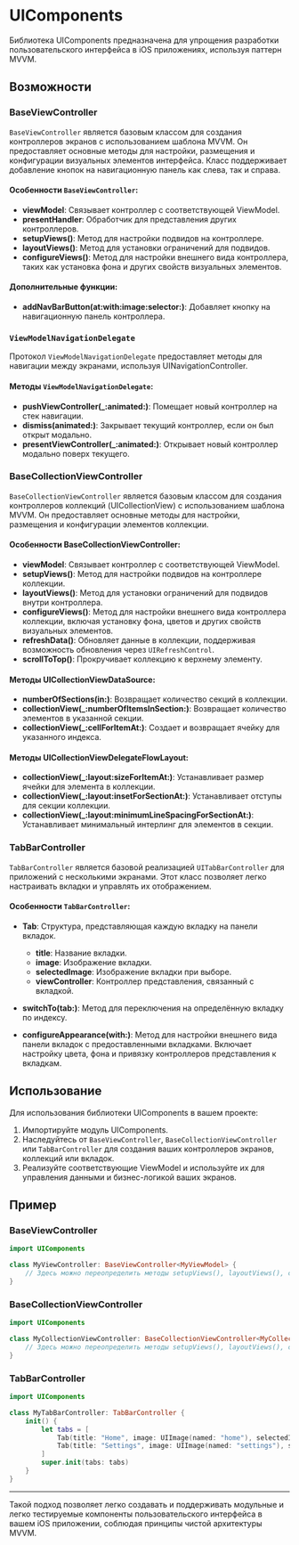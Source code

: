 # UIComponents

Библиотека UIComponents предназначена для упрощения разработки пользовательского интерфейса в iOS приложениях, используя паттерн MVVM.

## Возможности

### BaseViewController

`BaseViewController` является базовым классом для создания контроллеров экранов с использованием шаблона MVVM. Он предоставляет основные методы для настройки, размещения и конфигурации визуальных элементов интерфейса. Класс поддерживает добавление кнопок на навигационную панель как слева, так и справа.

#### Особенности `BaseViewController`:

- **viewModel**: Связывает контроллер с соответствующей ViewModel.
- **presentHandler**: Обработчик для представления других контроллеров.
- **setupViews()**: Метод для настройки подвидов на контроллере.
- **layoutViews()**: Метод для установки ограничений для подвидов.
- **configureViews()**: Метод для настройки внешнего вида контроллера, таких как установка фона и других свойств визуальных элементов.

#### Дополнительные функции:

- **addNavBarButton(at:with:image:selector:)**: Добавляет кнопку на навигационную панель контроллера.

### `ViewModelNavigationDelegate`

Протокол `ViewModelNavigationDelegate` предоставляет методы для навигации между экранами, используя UINavigationController.

#### Методы `ViewModelNavigationDelegate`:

- **pushViewController(_:animated:)**: Помещает новый контроллер на стек навигации.
- **dismiss(animated:)**: Закрывает текущий контроллер, если он был открыт модально.
- **presentViewController(_:animated:)**: Открывает новый контроллер модально поверх текущего.

### BaseCollectionViewController

`BaseCollectionViewController` является базовым классом для создания контроллеров коллекций (UICollectionView) с использованием шаблона MVVM. Он предоставляет основные методы для настройки, размещения и конфигурации элементов коллекции.

#### Особенности BaseCollectionViewController:

- **viewModel**: Связывает контроллер с соответствующей ViewModel.
- **setupViews()**: Метод для настройки подвидов на контроллере коллекции.
- **layoutViews()**: Метод для установки ограничений для подвидов внутри контроллера.
- **configureViews()**: Метод для настройки внешнего вида контроллера коллекции, включая установку фона, цветов и других свойств визуальных элементов.
- **refreshData()**: Обновляет данные в коллекции, поддерживая возможность обновления через `UIRefreshControl`.
- **scrollToTop()**: Прокручивает коллекцию к верхнему элементу.

#### Методы UICollectionViewDataSource:

- **numberOfSections(in:)**: Возвращает количество секций в коллекции.
- **collectionView(_:numberOfItemsInSection:)**: Возвращает количество элементов в указанной секции.
- **collectionView(_:cellForItemAt:)**: Создает и возвращает ячейку для указанного индекса.

#### Методы UICollectionViewDelegateFlowLayout:

- **collectionView(_:layout:sizeForItemAt:)**: Устанавливает размер ячейки для элемента в коллекции.
- **collectionView(_:layout:insetForSectionAt:)**: Устанавливает отступы для секции коллекции.
- **collectionView(_:layout:minimumLineSpacingForSectionAt:)**: Устанавливает минимальный интерлинг для элементов в секции.

### TabBarController

`TabBarController` является базовой реализацией `UITabBarController` для приложений с несколькими экранами. Этот класс позволяет легко настраивать вкладки и управлять их отображением.

#### Особенности `TabBarController`:

- **Tab**: Структура, представляющая каждую вкладку на панели вкладок.
  - **title**: Название вкладки.
  - **image**: Изображение вкладки.
  - **selectedImage**: Изображение вкладки при выборе.
  - **viewController**: Контроллер представления, связанный с вкладкой.

- **switchTo(tab:)**: Метод для переключения на определённую вкладку по индексу.

- **configureAppearance(with:)**: Метод для настройки внешнего вида панели вкладок с предоставленными вкладками. Включает настройку цвета, фона и привязку контроллеров представления к вкладкам.

## Использование

Для использования библиотеки UIComponents в вашем проекте:

1. Импортируйте модуль UIComponents.
2. Наследуйтесь от `BaseViewController`, `BaseCollectionViewController` или `TabBarController` для создания ваших контроллеров экранов, коллекций или вкладок.
3. Реализуйте соответствующие ViewModel и используйте их для управления данными и бизнес-логикой ваших экранов.

## Пример

### BaseViewController

```swift
import UIComponents

class MyViewController: BaseViewController<MyViewModel> {
    // Здесь можно переопределить методы setupViews(), layoutViews(), configureViews() по необходимости
}
```

### BaseCollectionViewController

```swift
import UIComponents

class MyCollectionViewController: BaseCollectionViewController<MyCollectionViewModel, MyCollectionViewCell> {
    // Здесь можно переопределить методы setupViews(), layoutViews(), configureViews() по необходимости
}
```

### TabBarController

```swift
import UIComponents

class MyTabBarController: TabBarController {
    init() {
        let tabs = [
            Tab(title: "Home", image: UIImage(named: "home"), selectedImage: UIImage(named: "home_selected"), viewController: HomeViewController()),
            Tab(title: "Settings", image: UIImage(named: "settings"), selectedImage: UIImage(named: "settings_selected"), viewController: SettingsViewController())
        ]
        super.init(tabs: tabs)
    }
}
```

---

Такой подход позволяет легко создавать и поддерживать модульные и легко тестируемые компоненты пользовательского интерфейса в вашем iOS приложении, соблюдая принципы чистой архитектуры MVVM.
